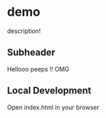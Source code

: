 # demo


description!

## Subheader

Hellooo peeps !!
OMG

## Local Development

Open index.html in your browser